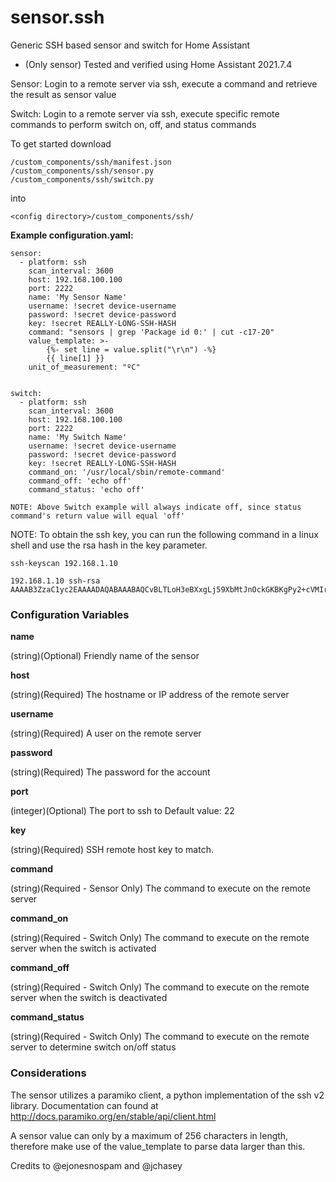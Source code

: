 # sensor.ssh
Generic SSH based sensor and switch for Home Assistant

- (Only sensor) Tested and verified using Home Assistant 2021.7.4


Sensor:
Login to a remote server via ssh, execute a command and retrieve the result as sensor value

Switch:
Login to a remote server via ssh, execute specific remote commands to perform switch on, off, and status commands


To get started download
```
/custom_components/ssh/manifest.json
/custom_components/ssh/sensor.py
/custom_components/ssh/switch.py
```
into
```
<config directory>/custom_components/ssh/
```

**Example configuration.yaml:**

```yawl
sensor:
  - platform: ssh
    scan_interval: 3600
    host: 192.168.100.100
    port: 2222
    name: 'My Sensor Name'
    username: !secret device-username
    password: !secret device-password
    key: !secret REALLY-LONG-SSH-HASH
    command: "sensors | grep 'Package id 0:' | cut -c17-20"
    value_template: >-
        {%- set line = value.split("\r\n") -%}
        {{ line[1] }}
    unit_of_measurement: "ºC"


switch:
  - platform: ssh
    scan_interval: 3600
    host: 192.168.100.100
    port: 2222
    name: 'My Switch Name'
    username: !secret device-username
    password: !secret device-password
    key: !secret REALLY-LONG-SSH-HASH
    command_on: '/usr/local/sbin/remote-command'
    command_off: 'echo off'
    command_status: 'echo off'

NOTE: Above Switch example will always indicate off, since status command's return value will equal 'off'

```

NOTE: To obtain the ssh key, you can run the following command in a linux shell and use the rsa hash in the key parameter.  

```yawl
ssh-keyscan 192.168.1.10

192.168.1.10 ssh-rsa AAAAB3ZzaC1yc2EAAAADAQABAAABAQCvBLTLoH3eBXxgLj59XbMtJnOckGKBKgPy2+cVMIroDvX7uH3QUyL84fD43/7OmeNPzlwDfK83rqpLBTpuOiZaa6d5u4oFd0gDegLkOz3G7mg0g/+JLckqvHI8u2Xs3P1DZzUpx0y0cP7cjYeVxjLFDLKPU4HrXuRLBNqwtOFqVoEX8GuJPEXXFtJUkgEpllHC1ZJ+RwYRjj5KIHKondzT7pCDgMafCTPBlLZUHfV+HQenYiQusBlOHTMvydV4FOGVTPzGvrQS8OuO1mcT6lafsssMWOS5HbHqmEGqhkSNxpyf4t24k6IAP2xcOfsllPQ66J0a4pMdcB4DjC3ll28f
```


### Configuration Variables

**name**

  (string)(Optional) Friendly name of the sensor

**host**

  (string)(Required) The hostname or IP address of the remote server

**username**

  (string)(Required) A user on the remote server
  
**password**

(string)(Required) The password for the account

**port**

  (integer)(Optional) The port to ssh to
  Default value: 22

**key**

  (string)(Required) SSH remote host key to match.
  
**command**

  (string)(Required - Sensor Only) The command to execute on the remote server

**command_on**

  (string)(Required - Switch Only) The command to execute on the remote server when the switch is activated
  
**command_off**

  (string)(Required - Switch Only) The command to execute on the remote server when the switch is deactivated

**command_status**

  (string)(Required - Switch Only) The command to execute on the remote server to determine switch on/off status
  
### Considerations

The sensor utilizes a paramiko client, a python implementation of the ssh v2 library. Documentation can found at http://docs.paramiko.org/en/stable/api/client.html

A sensor value can only by a maximum of 256 characters in length, therefore make use of the value_template to parse data larger than this.

Credits to @ejonesnospam and @jchasey